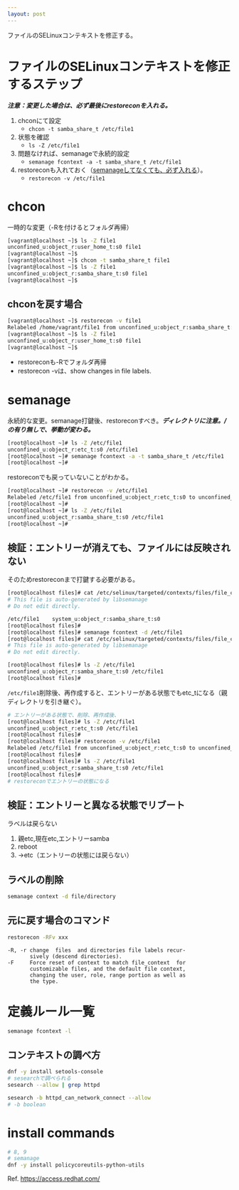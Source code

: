 ```yaml
---
layout: post
---
```


ファイルのSELinuxコンテキストを修正する。


# ファイルのSELinuxコンテキストを修正するステップ

***注意：変更した場合は、必ず最後にrestoreconを入れる。***

1. chconにて設定
    - `chcon -t samba_share_t /etc/file1`
1. 状態を確認
    - `ls -Z /etc/file1`
1. 問題なければ、semanageで永続的設定
    - `semanage fcontext -a -t samba_share_t /etc/file1`
1. restoreconも入れておく（<u>semanageしてなくても、必ず入れる</u>）。
    - `restorecon -v /etc/file1`

# chcon

一時的な変更（-Rを付けるとフォルダ再帰）

```sh
[vagrant@localhost ~]$ ls -Z file1
unconfined_u:object_r:user_home_t:s0 file1
[vagrant@localhost ~]$ 
[vagrant@localhost ~]$ chcon -t samba_share_t file1
[vagrant@localhost ~]$ ls -Z file1
unconfined_u:object_r:samba_share_t:s0 file1
[vagrant@localhost ~]$ 
```

## chconを戻す場合

```sh
[vagrant@localhost ~]$ restorecon -v file1
Relabeled /home/vagrant/file1 from unconfined_u:object_r:samba_share_t:s0 to unconfined_u:object_r:user_home_t:s0
[vagrant@localhost ~]$ ls -Z file1
unconfined_u:object_r:user_home_t:s0 file1
[vagrant@localhost ~]$ 
```

- restoreconも-Rでフォルダ再帰
- restorecon -vは、show changes in file labels.

# semanage

永続的な変更。semanage打鍵後、restoreconすべき。***ディレクトリに注意。/の有り無しで、挙動が変わる。***

```sh
[root@localhost ~]# ls -Z /etc/file1
unconfined_u:object_r:etc_t:s0 /etc/file1
[root@localhost ~]# semanage fcontext -a -t samba_share_t /etc/file1
[root@localhost ~]# 
```

restoreconでも戻っていないことがわかる。

```sh
[root@localhost ~]# restorecon -v /etc/file1
Relabeled /etc/file1 from unconfined_u:object_r:etc_t:s0 to unconfined_u:object_r:samba_share_t:s0
[root@localhost ~]# 
[root@localhost ~]# ls -Z /etc/file1
unconfined_u:object_r:samba_share_t:s0 /etc/file1
[root@localhost ~]# 
```

## 検証：エントリーが消えても、ファイルには反映されない

そのためrestoreconまで打鍵する必要がある。

```sh
[root@localhost files]# cat /etc/selinux/targeted/contexts/files/file_contexts.local
# This file is auto-generated by libsemanage
# Do not edit directly.

/etc/file1    system_u:object_r:samba_share_t:s0
[root@localhost files]# 
[root@localhost files]# semanage fcontext -d /etc/file1
[root@localhost files]# cat /etc/selinux/targeted/contexts/files/file_contexts.local
# This file is auto-generated by libsemanage
# Do not edit directly.

[root@localhost files]# ls -Z /etc/file1 
unconfined_u:object_r:samba_share_t:s0 /etc/file1
[root@localhost files]# 
```

`/etc/file1`削除後、再作成すると、エントリーがある状態でもetc_tになる（親ディレクトリを引き継ぐ）。

```sh
# エントリーがある状態で、削除、再作成後、
[root@localhost files]# ls -Z /etc/file1
unconfined_u:object_r:etc_t:s0 /etc/file1
[root@localhost files]# 
[root@localhost files]# restorecon -v /etc/file1
Relabeled /etc/file1 from unconfined_u:object_r:etc_t:s0 to unconfined_u:object_r:samba_share_t:s0
[root@localhost files]# 
[root@localhost files]# ls -Z /etc/file1
unconfined_u:object_r:samba_share_t:s0 /etc/file1
[root@localhost files]# 
# restoreconでエントリーの状態になる
```

## 検証：エントリーと異なる状態でリブート

ラベルは戻らない

1. 親etc,現在etc,エントリーsamba
1. reboot
1. →etc（エントリーの状態には戻らない）

## ラベルの削除

```sh
semanage context -d file/directory
```

## 元に戻す場合のコマンド

```sh
restorecon -RFv xxx
```

```
-R, -r change  files  and directories file labels recur‐
       sively (descend directories).
-F     Force reset of context to match file_context  for
       customizable files, and the default file context,
       changing the user, role, range portion as well as
       the type.
```

# 定義ルール一覧

```sh
semanage fcontext -l
```

## コンテキストの調べ方

```sh
dnf -y install setools-console
# sesearchで調べられる
sesearch --allow | grep httpd

sesearch -b httpd_can_network_connect --allow
# -b boolean
```

# install commands

```sh
# 8, 9
# semanage
dnf -y install policycoreutils-python-utils
```

Ref. <https://access.redhat.com/>
